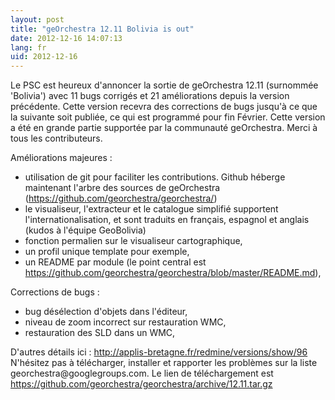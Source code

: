 ```yaml
---
layout: post
title: "geOrchestra 12.11 Bolivia is out"
date: 2012-12-16 14:07:13
lang: fr
uid: 2012-12-16
---
```


<p>Le PSC est heureux d'annoncer la sortie de geOrchestra 12.11 (surnommée
'Bolivia') avec 11 bugs corrigés et 21 améliorations depuis la version
précédente. Cette version recevra des corrections de bugs jusqu'à ce que la
suivante soit publiée, ce qui est programmé pour fin Février. Cette version a
été en grande partie supportée par la communauté geOrchestra. Merci à tous les
contributeurs.</p>

<!--more-->

<p>Améliorations majeures :</p>
<ul>
<li>utilisation de git pour faciliter les contributions. Github héberge
maintenant l'arbre des sources de geOrchestra (<a href="https://github.com/georchestra/georchestra/" hreflang="en">https://github.com/georchestra/georchestra/</a>)</li>
<li>le visualiseur, l'extracteur et le catalogue simplifié supportent
l'internationalisation, et sont traduits en français, espagnol et anglais
(kudos à l'équipe GeoBolivia)</li>
<li>fonction permalien sur le visualiseur cartographique,</li>
<li>un profil unique template pour exemple,</li>
<li>un README par module (le point central est <a href="https://github.com/georchestra/georchestra/blob/master/README.md" hreflang="en">https://github.com/georchestra/georchestra/blob/master/README.md</a>),</li>
</ul>
<p>Corrections de bugs :</p>
<ul>
<li>bug désélection d'objets dans l'éditeur,</li>
<li>niveau de zoom incorrect sur restauration WMC,</li>
<li>restauration des SLD dans un WMC,</li>
</ul>
<p>D'autres détails ici : <a href="http://applis-bretagne.fr/redmine/versions/show/96" hreflang="en">http://applis-bretagne.fr/redmine/versions/show/96</a> N'hésitez pas à
télécharger, installer et rapporter les problèmes sur la liste
georchestra@googlegroups.com. Le lien de téléchargement est <a href="https://github.com/georchestra/georchestra/archive/12.11.tar.gz" hreflang="en">https://github.com/georchestra/georchestra/archive/12.11.tar.gz</a></p>

